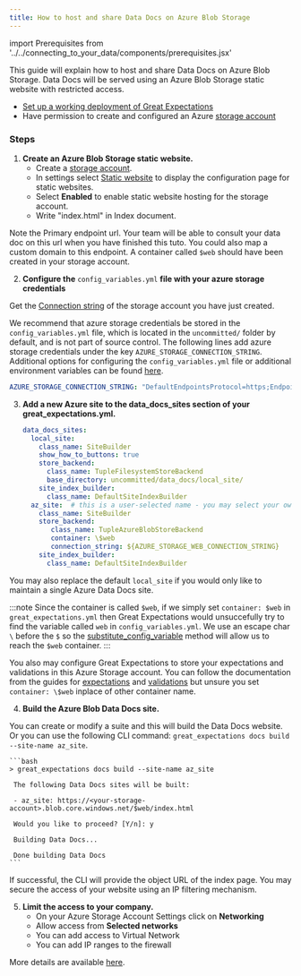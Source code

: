 ```yaml
---
title: How to host and share Data Docs on Azure Blob Storage
---
```

import Prerequisites from '../../connecting_to_your_data/components/prerequisites.jsx'

This guide will explain how to host and share Data Docs on Azure Blob Storage. 
Data Docs will be served using an Azure Blob Storage static website with restricted access.

<Prerequisites>

- [Set up a working deployment of Great Expectations](../../../tutorials/getting_started/intro.md)
- Have permission to create and configured an Azure [storage account](https://docs.microsoft.com/en_us/azure/storage)

</Prerequisites>
    
   
<h3>Steps</h3>


1. **Create an Azure Blob Storage static website.**
    - Create a [storage account](https://docs.microsoft.com/en_us/azure/storage).
    - In settings select [Static website](https://docs.microsoft.com/en_us/azure/storage/blobs/storage-blob-static-website-host) to display the configuration page for static websites.
    - Select **Enabled** to enable static website hosting for the storage account.
    - Write "index.html" in Index document.
  
  Note the Primary endpoint url. Your team will be able to consult your data doc on this url when you have finished this tuto. You could also map a custom domain to this endpoint.
  A container called ``$web`` should have been created in your storage account.


2. **Configure the** ``config_variables.yml`` **file with your azure storage credentials**

  Get the [Connection string](https://docs.microsoft.com/en_us/azure/storage/common/storage-account-keys-manage?tabs=azure-portal) of the storage account you have just created.

  We recommend that azure storage credentials be stored in the  ``config_variables.yml`` file, which is located in the ``uncommitted/`` folder by default, and is not part of source control. The following lines add azure storage credentials under the key ``AZURE_STORAGE_CONNECTION_STRING``. Additional options for configuring the ``config_variables.yml`` file or additional environment variables can be found [here](../../setup/configuring_data_contexts/how_to_configure_credentials_using_a_yaml_file_or_environment_variables.md).
  
  ```yaml
 AZURE_STORAGE_CONNECTION_STRING: "DefaultEndpointsProtocol=https;EndpointSuffix=core.windows.net;AccountName=<YOUR-STORAGE-ACCOUNT-NAME>;AccountKey=<YOUR-STORAGE-ACCOUNT-KEY==>"
  ```
   

3. **Add a new Azure site to the data_docs_sites section of your great_expectations.yml.**
  
    ```yaml
    data_docs_sites:
      local_site:
        class_name: SiteBuilder
        show_how_to_buttons: true
        store_backend:
          class_name: TupleFilesystemStoreBackend
          base_directory: uncommitted/data_docs/local_site/
        site_index_builder:
          class_name: DefaultSiteIndexBuilder
      az_site:  # this is a user-selected name - you may select your own
        class_name: SiteBuilder
        store_backend:
           class_name: TupleAzureBlobStoreBackend
           container: \$web
           connection_string: ${AZURE_STORAGE_WEB_CONNECTION_STRING}
        site_index_builder:
          class_name: DefaultSiteIndexBuilder
    ```

  You may also replace the default ``local_site`` if you would only like to maintain a single Azure Data Docs site.

  :::note
     Since the container is called ``$web``, if we simply set ``container: $web`` in ``great_expectations.yml`` then Great Expectations would unsuccefully try to find the variable called ``web`` in ``config_variables.yml``. 
     We use an escape char ``\`` before the ``$`` so the [substitute_config_variable](https://docs.greatexpectations.io/en/latest/autoapi/great_expectations/data_context/util/index.html?highlight=substitute_config_variable#great_expectations.data_context.util.substitute_config_variable) method will allow us to reach the ``$web`` container.
  :::
  
  You also may configure Great Expectations to store your expectations and validations in this Azure Storage account.
  You can follow the documentation from the guides for [expectations](../../setup/configuring_metadata_stores/how_to_configure_an_expectation_store_in_azure_blob_storage.md) and [validations](../../setup/configuring_metadata_stores/how_to_configure_a_validation_result_store_in_azure_blob_storage.md) but unsure you set ``container: \$web`` inplace of other container name.


4. **Build the Azure Blob Data Docs site.**

  You can create or modify a suite and this will build the Data Docs website.
  Or you can use the following CLI command: ``great_expectations docs build --site-name az_site``.

    ```bash
    > great_expectations docs build --site-name az_site

     The following Data Docs sites will be built:

     - az_site: https://<your-storage-account>.blob.core.windows.net/$web/index.html

     Would you like to proceed? [Y/n]: y

     Building Data Docs...

     Done building Data Docs
    ```

  If successful, the CLI will provide the object URL of the index page. 
  You may secure the access of your website using an IP filtering mechanism.


5. **Limit the access to your company.**
    - On your Azure Storage Account Settings click on **Networking**
    - Allow access from **Selected networks**
    - You can add access to Virtual Network
    - You can add IP ranges to the firewall 
  
  More details are available [here](https://docs.microsoft.com/en_us/azure/storage/common/storage-network-security?tabs=azure-portal).
